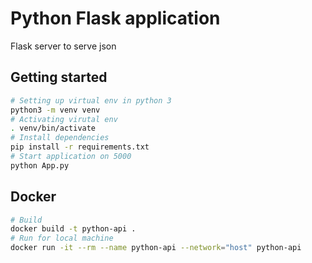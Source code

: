 # Python Flask application
Flask server to serve json

## Getting started
```bash
# Setting up virtual env in python 3
python3 -m venv venv
# Activating virutal env
. venv/bin/activate
# Install dependencies
pip install -r requirements.txt
# Start application on 5000
python App.py
```

## Docker
```bash
# Build
docker build -t python-api .
# Run for local machine
docker run -it --rm --name python-api --network="host" python-api
```
